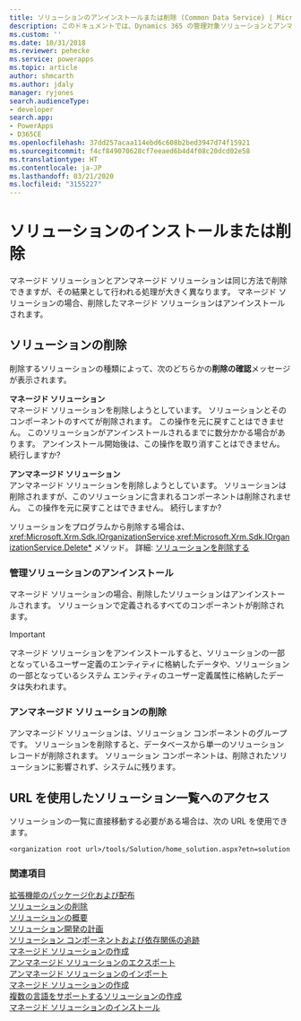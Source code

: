 ```yaml
---
title: ソリューションのアンインストールまたは削除 (Common Data Service) | Microsoft Docs
description: このドキュメントでは、Dynamics 365 の管理対象ソリューションとアンマネージドソリューションのアンインストールと削除の操作について説明します。
ms.custom: ''
ms.date: 10/31/2018
ms.reviewer: pehecke
ms.service: powerapps
ms.topic: article
author: shmcarth
ms.author: jdaly
manager: ryjones
search.audienceType:
- developer
search.app:
- PowerApps
- D365CE
ms.openlocfilehash: 37dd257acaa114ebd6c608b2bed3947d74f15921
ms.sourcegitcommit: f4cf849070628cf7eeaed6b4d4f08c20dcd02e58
ms.translationtype: HT
ms.contentlocale: ja-JP
ms.lasthandoff: 03/21/2020
ms.locfileid: "3155227"
---
```

# <a name="uninstall-or-delete-a-solution"></a>ソリューションのインストールまたは削除

マネージド ソリューションとアンマネージド ソリューションは同じ方法で削除できますが、その結果として行われる処理が大きく異なります。 マネージド ソリューションの場合、削除したマネージド ソリューションはアンインストールされます。  
  
<a name="BKMK_DeleteSolution"></a>   
## <a name="delete-a-solution"></a>ソリューションの削除  
 削除するソリューションの種類によって、次のどちらかの**削除の確認**メッセージが表示されます。  
  
 **マネージド ソリューション**  
 マネージド ソリューションを削除しようとしています。 ソリューションとそのコンポーネントのすべてが削除されます。 この操作を元に戻すことはできません。 このソリューションがアンインストールされるまでに数分かかる場合があります。 アンインストール開始後は、この操作を取り消すことはできません。 続行しますか?  
  
 **アンマネージド ソリューション**  
 アンマネージド ソリューションを削除しようとしています。 ソリューションは削除されますが、このソリューションに含まれるコンポーネントは削除されません。 この操作を元に戻すことはできません。 続行しますか?  
  
 ソリューションをプログラムから削除する場合は、<xref:Microsoft.Xrm.Sdk.IOrganizationService>.<xref:Microsoft.Xrm.Sdk.IOrganizationService.Delete*>   メソッド。 詳細: [ソリューションを削除する](work-solutions.md#BKMK_DeleteSolution)  
  
<a name="BKMK_UinstallAManagedSolution"></a>   
### <a name="uninstall-a-managed-solution"></a>管理ソリューションのアンインストール  
 マネージド ソリューションの場合、削除したソリューションはアンインストールされます。 ソリューションで定義されるすべてのコンポーネントが削除されます。  
  
> [!IMPORTANT]
>  マネージド ソリューションをアンインストールすると、ソリューションの一部となっているユーザー定義のエンティティに格納したデータや、ソリューションの一部となっているシステム エンティティのユーザー定義属性に格納したデータは失われます。  
  
<a name="BKMK_DeleteUnmanagedSolution"></a>   
### <a name="delete-an-unmanaged-solution"></a>アンマネージド ソリューションの削除  
 アンマネージド ソリューションは、ソリューション コンポーネントのグループです。 ソリューションを削除すると、データベースから単一のソリューション レコードが削除されます。 ソリューション コンポーネントは、削除されたソリューションに影響されず、システムに残ります。  
  
<a name="BKMK_AccessSolutionsGridWithUrl"></a>   
## <a name="access-the-solutions-list-with-a-url"></a>URL を使用したソリューション一覧へのアクセス  
 ソリューションの一覧に直接移動する必要がある場合は、次の URL を使用できます。  
  
```http
<organization root url>/tools/Solution/home_solution.aspx?etn=solution  
```  
  
### <a name="see-also"></a>関連項目  
 [拡張機能のパッケージ化および配布](/dynamics365/customer-engagement/developer/package-distribute-extensions-use-solutions)   
 [ソリューションの削除](work-solutions.md#BKMK_DeleteSolution)   
 [ソリューションの概要](introduction-solutions.md)   
 [ソリューション開発の計画](/dynamics365/customer-engagement/developer/plan-solution-development)   
 [ソリューション コンポーネントおよび依存関係の追跡](dependency-tracking-solution-components.md)   
 [マネージド ソリューションの作成](create-install-update-managed-solution.md#BKMK_CreateManagedSolution)   
 [アンマネージド ソリューションのエクスポート](create-export-import-unmanaged-solution.md#BKMK_UnmanagedSolution)   
 [アンマネージド ソリューションのインポート](create-export-import-unmanaged-solution.md#BKMK_ImportUnmanagedSolution)   
 [マネージド ソリューションの作成](create-install-update-managed-solution.md#BKMK_CreateManagedSolution)   
 [複数の言語をサポートするソリューションの作成](create-solutions-support-multiple-languages.md)   
 [マネージド ソリューションのインストール](create-install-update-managed-solution.md#BKMK_InstallManagedSolution)
